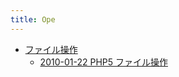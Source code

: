 ```yaml
---
title: Ope
---
```



- [ファイル操作](./ファイル操作/index.md)
    - [2010-01-22 PHP5 ファイル操作](./../../../../../d/2010/01/22/PHP5_ファイル操作.md)





